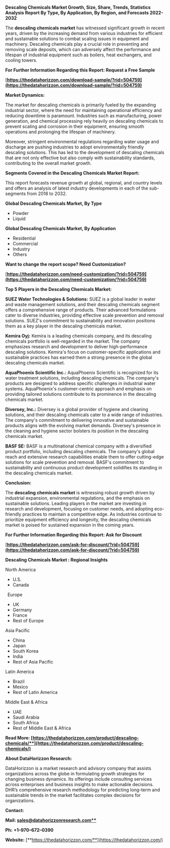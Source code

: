 ﻿**Descaling Chemicals  Market Growth, Size, Share, Trends, Statistics Analysis Report By Type, By Application, By Region, and Forecasts 2022-2032**

The **descaling chemicals market** has witnessed significant growth in recent years, driven by the increasing demand from various industries for efficient and sustainable solutions to combat scaling issues in equipment and machinery. Descaling chemicals play a crucial role in preventing and removing scale deposits, which can adversely affect the performance and lifespan of industrial equipment such as boilers, heat exchangers, and cooling towers. 

**For Further Information Regarding this Report: Request a Free Sample**	

[**https://thedatahorizzon.com/download-sample/?rid=504759](https://thedatahorizzon.com/download-sample/?rid=504759)** 

**Market Dynamics:**

The market for descaling chemicals is primarily fueled by the expanding industrial sector, where the need for maintaining operational efficiency and reducing downtime is paramount. Industries such as manufacturing, power generation, and chemical processing rely heavily on descaling chemicals to prevent scaling and corrosion in their equipment, ensuring smooth operations and prolonging the lifespan of machinery.

Moreover, stringent environmental regulations regarding water usage and discharge are pushing industries to adopt environmentally friendly descaling solutions. This has led to the development of descaling chemicals that are not only effective but also comply with sustainability standards, contributing to the overall market growth.

**Segments Covered in the Descaling Chemicals Market Report:** 

This report forecasts revenue growth at global, regional, and country levels and offers an analysis of latest industry developments in each of the sub-segments from 2018 to 2032.

**Global Descaling Chemicals Market, By Type**

- Powder
- Liquid

**Global Descaling Chemicals Market, By Application**

- Residential
- Commercial
- Industry
- Others

**Want to change the report scope? Need Customization?**

[**https://thedatahorizzon.com/need-customization/?rid=504759](https://thedatahorizzon.com/need-customization/?rid=504759)** 

**Top 5 Players in the Descaling Chemicals Market:**

**SUEZ Water Technologies & Solutions:** SUEZ is a global leader in water and waste management solutions, and their descaling chemicals segment offers a comprehensive range of products. Their advanced formulations cater to diverse industries, providing effective scale prevention and removal solutions. SUEZ's commitment to sustainability and innovation positions them as a key player in the descaling chemicals market.

**Kemira Oyj:** Kemira is a leading chemicals company, and its descaling chemicals portfolio is well-regarded in the market. The company emphasizes research and development to deliver high-performance descaling solutions. Kemira's focus on customer-specific applications and sustainable practices has earned them a strong presence in the global descaling chemicals market.

**AquaPhoenix Scientific Inc.:** AquaPhoenix Scientific is recognized for its water treatment solutions, including descaling chemicals. The company's products are designed to address specific challenges in industrial water systems. AquaPhoenix's customer-centric approach and emphasis on providing tailored solutions contribute to its prominence in the descaling chemicals market.

**Diversey, Inc.:** Diversey is a global provider of hygiene and cleaning solutions, and their descaling chemicals cater to a wide range of industries. The company's commitment to delivering innovative and sustainable products aligns with the evolving market demands. Diversey's presence in the cleaning and hygiene sector bolsters its position in the descaling chemicals market.

**BASF SE:** BASF is a multinational chemical company with a diversified product portfolio, including descaling chemicals. The company's global reach and extensive research capabilities enable them to offer cutting-edge solutions for scale prevention and removal. BASF's commitment to sustainability and continuous product development solidifies its standing in the descaling chemicals market.

**Conclusion:**

The **descaling chemicals market** is witnessing robust growth driven by industrial expansion, environmental regulations, and the emphasis on sustainable solutions. Leading players in the market are investing in research and development, focusing on customer needs, and adopting eco-friendly practices to maintain a competitive edge. As industries continue to prioritize equipment efficiency and longevity, the descaling chemicals market is poised for sustained expansion in the coming years.

**For Further Information Regarding this Report: Ask for Discount**	

[**https://thedatahorizzon.com/ask-for-discount/?rid=504759](https://thedatahorizzon.com/ask-for-discount/?rid=504759)** 

**Descaling Chemicals Market : Regional Insights**

North America

- U.S.
- Canada

` `Europe

- UK
- Germany
- France
- Rest of Europe

Asia Pacific

- China
- Japan
- South Korea
- India
- Rest of Asia Pacific

Latin America

- Brazil
- Mexico
- Rest of Latin America

Middle East & Africa

- UAE
- Saudi Arabia
- South Africa
- Rest of Middle East & Africa

**Read More: [https://thedatahorizzon.com/product/descaling-chemicals/**](https://thedatahorizzon.com/product/descaling-chemicals/)** 

**About DataHorizzon Research:**

DataHorizzon is a market research and advisory company that assists organizations across the globe in formulating growth strategies for changing business dynamics. Its offerings include consulting services across enterprises and business insights to make actionable decisions. DHR’s comprehensive research methodology for predicting long-term and sustainable trends in the market facilitates complex decisions for organizations.

**Contact:**

**Mail: [sales@datahorizzonresearch.com**](mailto:sales@datahorizzonresearch.com)**

**Ph:** **+1–970–672–0390**

**Website:** [**https://thedatahorizzon.com/**](https://thedatahorizzon.com/)


